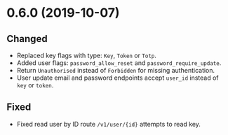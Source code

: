 # 0.6.0 (2019-10-07)

## Changed

- Replaced key flags with type: `Key`, `Token` or `Totp`.
- Added user flags: `password_allow_reset` and `password_require_update`.
- Return `Unauthorised` instead of `Forbidden` for missing authentication.
- User update email and password endpoints accept `user_id` instead of `key` or `token`.

## Fixed

- Fixed read user by ID route `/v1/user/{id}` attempts to read key.
